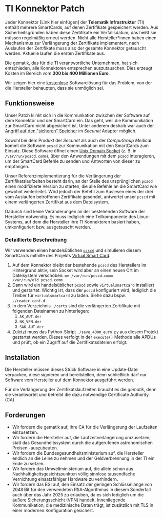 # TI Konnektor Patch

Jeder Konnektor [Link hier einfügen] der **Telematik Infrastruktur** (TI) enthält mehrere SmartCards, auf denen Zertifikate gespeichert werden.
Aus Sicherheitsgründen haben diese Zertifikate ein Verfallsdatum, das heißt sie müssen regelmäßig erneut werden.
Nicht alle Hersteller*innen haben einen Mechanismus zur Verlängerung der Zertifikate implementert, nach Auslaufen der Zertifikate muss also der gesamte Konnektor getauscht werden.
Aktuelle laufen die ersten Zertifikate aus. 

Die gematik, das für die TI verantwortliche Unternehmen, hat sich entschieden, alle Konnektoren entsprechen auszutauschen. Dies erzeugt Kosten im Bereich vom **300 bis 400 Millionen Euro**.


Wir zeigen hier eine <u>kostenlose</u> Softwarelösung für das Problem, von der die Hersteller behaupten, dass sie unmöglich sei.

## Funktionsweise

Unser Patch klinkt sich in die Kommunkation zwischen der Software auf dem Konnektor und der SmartCard ein. Das geht, weil die Kommunikation zur SmartCard nicht abgesichert ist. Unter anderem deshalb war auch der [Angriff auf den "sicheren" Speicher](https://twitter.com/fluepke/status/1576584063896256513) im *Secunet* Adapter möglich.

Sowohl bei dem Produkt der *Secunet* als auch der *CompuGroup Medical* kommt die Software `pcscd` zur Kommunikation mit den SmartCards zum Einsatz. Diese Software öffnet einen [Unix Domain Socket](https://de.wikipedia.org/wiki/Unix_Domain_Socket) (z. B. in `/var/run/pcscd.comm`), über den Anwendungen mit dem `pcscd` interagieren, um der SmartCard Befehle zu senden und Antworten von dieser zu empfangen.

Unser Referenzimplementierung für die Verlängerung der Zertifikatslaufzeiten besteht darin, an der Stelle des ursprünglichen `pcscd` einen modifizierte Version zu starten, die alle Befehle an die SmartCard wie gewohnt weiterleitet. Wird jedoch der Befehl zum Auslesen eines der drei vom Auslaufen betroffenen Zertifikate gesendet, antwortet unser `pcscd` mit einem verlängerten Zertifikat aus dem Dateisystem.

Dadurch sind keine Veränderungen an der bestehenden Software der Hersteller notwendig. Es muss lediglich eine Teilkomponente des Linux-Systems, auf dem die Hersteller ihre TI Konnektoren basiert haben, umkonfiguriert bzw. ausgetauscht werden.

### Detaillierte Beschreibung

Wir verwenden einen handelsüblichen [`pcscd`](https://github.com/LudovicRousseau/PCSC) und simulieren diesem SmartCards mithilfe des Projekts [Virtual Smart Card](https://frankmorgner.github.io/vsmartcard/virtualsmartcard/README.html).

1. Auf dem Konnektor bleibt der bestehende `pcscd` des Herstellers im Hintergrund aktiv, sein Socket wird aber an einen neuen Ort im Dateisystem verschoben: `mv /var/run/pcscd.comm /var/run/old_pcscd.comm`
2. Dann wird ein handelsüblicher `pcscd` sowie `virtualsmartcard` installiert und gestartet. Wichtig ist, dass der `pcscd` konfiguriert wird, lediglich die Treiber für `virtualsmartcard` zu laden. Siehe dazu bspw. `./reader.conf.d`
3. In dem Verzeichnis `./certs` sind die verlängerten Zertifikate mit folgenden Dateinamen zu hinterlegen:
    1. `AK_AUT.der`
    2. `NK_VPN.der`
    3. `SAK_AUT.der`
4. Zuletzt muss das Python-Skript `./save_400m_euro.py` aus diesem Projekt gestartet werden. Dieses verfolgt in der `execute()` Methode alle APDUs und prüft, ob ein Zugriff auf die Zertifikatsdateien erfolgt.

## Installation

Die Hersteller müssen dieses Stück Software in eine Update-Datei verpacken, diese signieren und bereitstellen, denn schließlich darf nur Software vom Hersteller auf dem Konnektor ausgeführt werden.

Für die Verlängerung der Zertifikatslaufzeiten braucht es die *gematik*, denn sie verantwortet und betreibt die dazu notwendige Certificate Authority (CA).

## Forderungen

- Wir fordern die gematik auf, ihre CA für die Verlängerung der Laufzeiten einzusetzen.
- Wir fordern die Hersteller auf, die Laufzeitverlängerung umzusetzen, statt das Gesundheitssystem durch die aufgerufenen astronomischen Preisen -auszubeuten.
- Wir fordern die Bundesgesundheitsministerium auf, die Hersteller endlich an die Leine zu nehmen und der Geldverbrennung in der TI ein Ende zu setzen.
- Wir fordern das Umweltministerium auf, die allein schon aus Nachhaltigkeitsgesichtspunkten völlig sinnlose tausendfache Vernichtung einsatzfähiger Hardware zu verhindern.
- Wir fordern das BSI auf, den Einsatz der geringen Schlüssellänge von 2048 Bit für den verwendeten RSA-Algorithmus in diesem Sonderfall auch über das Jahr 2025 zu erlauben, da es sich lediglich um die äußere Sicherungsschicht (VPN) handelt. Innenliegende Kommunikation, die medizinische Daten trägt, ist zusätzlich mit TLS in einer modernen Konfiguration gesichert.
